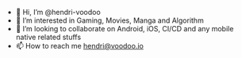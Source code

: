 - 👋 Hi, I’m @hendri-voodoo
- 👀 I’m interested in Gaming, Movies, Manga and Algorithm
- 💞️ I’m looking to collaborate on Android, iOS, CI/CD and any mobile native related stuffs
- 📫 How to reach me hendri@voodoo.io

<!---
hendri-voodoo/hendri-voodoo is a ✨ special ✨ repository because its `README.md` (this file) appears on your GitHub profile.
You can click the Preview link to take a look at your changes.
--->
